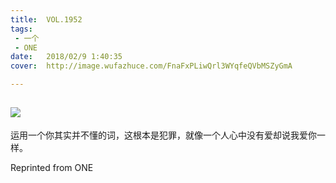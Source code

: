 ```yaml
---
title:	VOL.1952
tags:
 - 一个
 - ONE
date:	2018/02/9 1:40:35
cover:	http://image.wufazhuce.com/FnaFxPLiwQrl3WYqfeQVbMSZyGmA

---
```

![](http://image.wufazhuce.com/FnaFxPLiwQrl3WYqfeQVbMSZyGmA)
---

运用一个你其实并不懂的词，这根本是犯罪，就像一个人心中没有爱却说我爱你一样。
 
Reprinted from ONE
